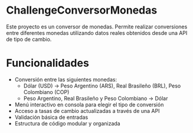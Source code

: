 ﻿# ChallengeConversorMonedas
Este proyecto es un conversor de monedas. Permite realizar conversiones entre diferentes monedas utilizando datos reales obtenidos desde una API de tipo de cambio.

#  Funcionalidades

- Conversión entre las siguientes monedas:
  - Dólar (USD) → Peso Argentino (ARS), Real Brasileño (BRL), Peso Colombiano (COP)
  - Peso Argentino, Real Brasileño y Peso Colombiano → Dólar
- Menú interactivo en consola para elegir el tipo de conversión
- Acceso a tasas de cambio actualizadas a través de una API
- Validación básica de entradas
- Estructura de código modular y organizada


